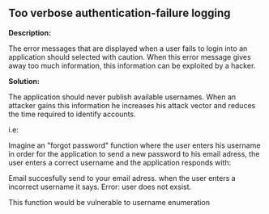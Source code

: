 
Too verbose authentication-failure logging
-------

**Description:**

The error messages that are displayed when a user fails to login into an application 
should selected with caution. When this error message gives away too much information, 
this information can be exploited by a hacker.


**Solution:**

The application should never publish available usernames. When an attacker gains this 
information he increases his attack vector and reduces the time 
required to identify accounts.

i.e:

Imagine an "forgot password" function where the user enters his username in order for the 
application to send a new password to his email adress, the user enters a correct username
and the application responds with:

Email succesfully send to your email adress.
when the user enters a incorrect username it says.
Error: user does not exsist.

This function would be vulnerable to username enumeration

	